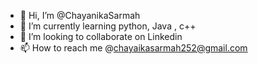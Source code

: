 - 👋 Hi, I’m @ChayanikaSarmah
- 🌱 I’m currently learning python, Java , c++
- 💞️ I’m looking to collaborate on Linkedin
- 📫 How to reach me @chayaikasarmah252@gmail.com

<!---
ChayanikaSarmah/ChayanikaSarmah is a ✨ special ✨ repository because its `README.md` (this file) appears on your GitHub profile.
You can click the Preview link to take a look at your changes.
--->
